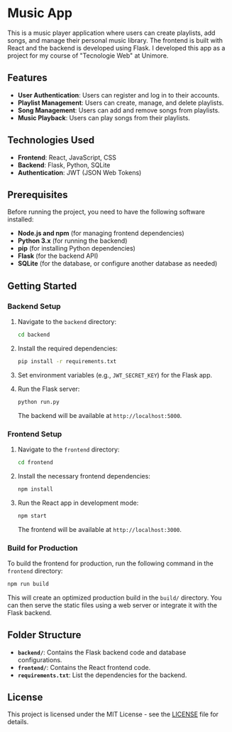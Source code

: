 
# Music App

This is a music player application where users can create playlists, add songs, and manage their personal music library. The frontend is built with React and the backend is developed using Flask.
I developed this app as a project for my course of "Tecnologie Web" at Unimore.

## Features

- **User Authentication**: Users can register and log in to their accounts.
- **Playlist Management**: Users can create, manage, and delete playlists.
- **Song Management**: Users can add and remove songs from playlists.
- **Music Playback**: Users can play songs from their playlists.

## Technologies Used

- **Frontend**: React, JavaScript, CSS
- **Backend**: Flask, Python, SQLite
- **Authentication**: JWT (JSON Web Tokens)

## Prerequisites

Before running the project, you need to have the following software installed:

- **Node.js and npm** (for managing frontend dependencies)
- **Python 3.x** (for running the backend)
- **pip** (for installing Python dependencies)
- **Flask** (for the backend API)
- **SQLite** (for the database, or configure another database as needed)

## Getting Started

### Backend Setup

1. Navigate to the `backend` directory:
   ```bash
   cd backend
   ```

2. Install the required dependencies:
   ```bash
   pip install -r requirements.txt
   ```

3. Set environment variables (e.g., `JWT_SECRET_KEY`) for the Flask app.

4. Run the Flask server:
   ```bash
   python run.py
   ```

   The backend will be available at `http://localhost:5000`.

### Frontend Setup

1. Navigate to the `frontend` directory:
   ```bash
   cd frontend
   ```

2. Install the necessary frontend dependencies:
   ```bash
   npm install
   ```

3. Run the React app in development mode:
   ```bash
   npm start
   ```

   The frontend will be available at `http://localhost:3000`.

### Build for Production

To build the frontend for production, run the following command in the `frontend` directory:

```bash
npm run build
```

This will create an optimized production build in the `build/` directory.
You can then serve the static files using a web server or integrate it with the Flask backend.

## Folder Structure

- **`backend/`**: Contains the Flask backend code and database configurations.
- **`frontend/`**: Contains the React frontend code.
- **`requirements.txt`**: List the dependencies for the backend.

## License

This project is licensed under the MIT License - see the [LICENSE](LICENSE) file for details.


